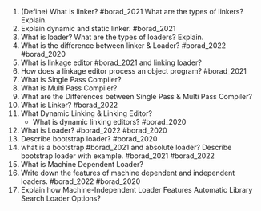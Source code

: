 1. (Define) What is linker? #borad_2021  What are the types of linkers? Explain.
2. Explain dynamic and static linker. #borad_2021 
3. What is loader? What are the types of loaders? Explain.
4. What is the difference between linker & Loader? #borad_2022 #borad_2020 
5. What is linkage editor #borad_2021 and linking loader?
6. How does a linkage editor process an object program? #borad_2021 
7. What is Single Pass Compiler?
8. What is Multi Pass Compiler?
9. What are the Differences between Single Pass & Multi Pass Compiler?
10. What is Linker? #borad_2022 
11. What Dynamic Linking & Linking Editor?
	- What is dynamic linking editors? #borad_2020 
12. What is Loader? #borad_2022 #borad_2020 
13. Describe bootstrap loader? #borad_2020  
14. what is a bootstrap #borad_2021 and absolute loader? Describe bootstrap loader with example. #borad_2021 #borad_2022 
15. What is Machine Dependent Loader?
16. Write down the features of machine dependent and independent loaders. #borad_2022 #borad_2020 
17. Explain how Machine-Independent Loader Features Automatic Library Search Loader Options?


